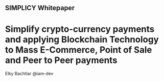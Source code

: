 ## SIMPLICY Whitepaper

# Simplify crypto-currency payments and applying Blockchain Technology to Mass E-Commerce, Point of Sale and Peer to Peer payments
Elky Bachtiar
@iam-dev


